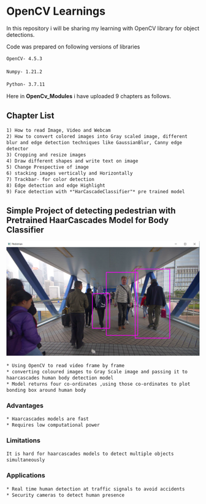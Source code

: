 # OpenCV Learnings

In this repository i will be sharing my learning with OpenCV library for object detections. 

Code was prepared on following versions of libraries
```bash
OpenCV- 4.5.3

Numpy- 1.21.2

Python- 3.7.11
```


Here in **OpenCv_Modules** i have uploaded 9 chapters as follows.

## Chapter List
```
1) How to read Image, Video and Webcam 
2) How to convert colored images into Gray scaled image, different blur and edge detection techniques like GaussianBlur, Canny edge detector
3) Cropping and resize images
4) Draw different shapes and write text on image
5) Change Prespective of image
6) stacking images vertically and Horizontally
7) Trackbar- for color detection
8) Edge detection and edge Highlight
9) Face detection with *"HarCascadeClassifier"* pre trained model 
```
## Simple Project of detecting pedestrian with Pretrained HaarCascades Model for Body Classifier

![pedestrian detection with haarcascades](https://github.com/TheAshpak/Learning-OpenCV/blob/main/Output_img.png)

```
* Using OpenCV to read video frame by frame
* converting coloured images to Gray Scale image and passing it to haarcascades human body detection model
* Model returns four co-ordinates ,using those co-ordinates to plot bonding box around human body
```
### Advantages
```
* Haarcascades models are fast
* Requires low computational power
```
### Limitations
```
It is hard for haarcascades models to detect multiple objects simultaneously 
```
### Applications
```
* Real time human detection at traffic signals to avoid accidents
* Security cameras to detect human presence
```
